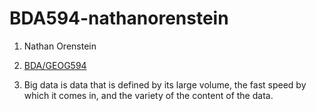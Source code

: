 # BDA594-nathanorenstein

1. Nathan Orenstein

2. [BDA/GEOG594](https://drive.google.com/drive/u/4/folders/1Dcw4J-b0028SOuesbtHqokn_t63bEaeo)

3. Big data is data that is defined by its large volume, the fast speed by which it comes in, and the variety of the content of the data.


